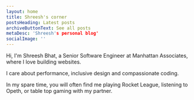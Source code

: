 ```yaml
---
layout: home
title: Shreesh's corner
postsHeading: Latest posts
archiveButtonText: See all posts
metaDesc: 'Shreesh's personal blog'
socialImage: ''
---
```

Hi, I'm Shreesh Bhat, a Senior Software Engineer at Manhattan Associates, where I love building websites.

I care about performance, inclusive design and compassionate coding.

In my spare time, you will often find me playing Rocket League, listening to Opeth, or table top gaming with my partner.

